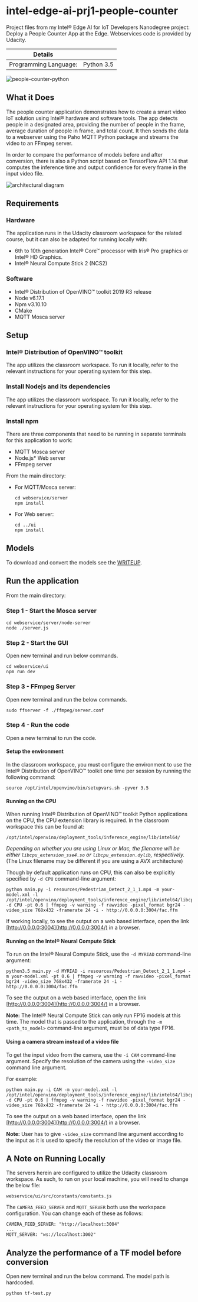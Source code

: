 # intel-edge-ai-prj1-people-counter
Project files from my Intel® Edge AI for IoT Developers Nanodegree project: Deploy a People Counter App at the Edge. Webservices code is provided by Udacity.

| Details               |              |
|-----------------------|--------------|
| Programming Language: |  Python 3.5  |

![people-counter-python](./images/people-counter-image.png)

## What it Does

The people counter application demonstrates how to create a smart video IoT solution using Intel® hardware and software tools. The app detects people in a designated area, providing the number of people in the frame, average duration of people in frame, and total count. It then sends the data to a webserver using the Paho MQTT Python package and streams the video to an FFmpeg server.

In order to compare the performance of models before and after conversion, there is also a Python script based on TensorFlow API 1.14 that computes the inference time and output confidence for every frame in the input video file.

![architectural diagram](./images/arch_diagram.png)

## Requirements

### Hardware

The application runs in the Udacity classroom workspace for the related course, but it can also be adapted for running locally with:
* 6th to 10th generation Intel® Core™ processor with Iris® Pro graphics or Intel® HD Graphics.
* Intel® Neural Compute Stick 2 (NCS2)

### Software

*   Intel® Distribution of OpenVINO™ toolkit 2019 R3 release
*   Node v6.17.1
*   Npm v3.10.10
*   CMake
*   MQTT Mosca server
        
## Setup

### Intel® Distribution of OpenVINO™ toolkit

The app utilizes the classroom workspace. To run it locally, refer to the relevant instructions for your operating system for this step.

### Install Nodejs and its dependencies

The app utilizes the classroom workspace. To run it locally, refer to the relevant instructions for your operating system for this step.

### Install npm

There are three components that need to be running in separate terminals for this application to work:

- MQTT Mosca server 
- Node.js* Web server
- FFmpeg server

From the main directory:

* For MQTT/Mosca server:
   ```
   cd webservice/server
   npm install
   ```

* For Web server:
  ```
  cd ../ui
  npm install

## Models

To download and convert the models see the [WRITEUP](./WRITEUP.md).

## Run the application

From the main directory:

### Step 1 - Start the Mosca server

```
cd webservice/server/node-server
node ./server.js
```

### Step 2 - Start the GUI

Open new terminal and run below commands.
```
cd webservice/ui
npm run dev
```

### Step 3 - FFmpeg Server

Open new terminal and run the below commands.
```
sudo ffserver -f ./ffmpeg/server.conf
```

### Step 4 - Run the code

Open a new terminal to run the code. 

#### Setup the environment

In the classroom workspace, you must configure the environment to use the Intel® Distribution of OpenVINO™ toolkit one time per session by running the following command:
```
source /opt/intel/openvino/bin/setupvars.sh -pyver 3.5
```

#### Running on the CPU

When running Intel® Distribution of OpenVINO™ toolkit Python applications on the CPU, the CPU extension library is required. In the classroom workspace this can be found at: 

```
/opt/intel/openvino/deployment_tools/inference_engine/lib/intel64/
```

*Depending on whether you are using Linux or Mac, the filename will be either `libcpu_extension_sse4.so` or `libcpu_extension.dylib`, respectively.* (The Linux filename may be different if you are using a AVX architecture)

Though by default application runs on CPU, this can also be explicitly specified by ```-d CPU``` command-line argument:

```
python main.py -i resources/Pedestrian_Detect_2_1_1.mp4 -m your-model.xml -l /opt/intel/openvino/deployment_tools/inference_engine/lib/intel64/libcpu_extension_sse4.so -d CPU -pt 0.6 | ffmpeg -v warning -f rawvideo -pixel_format bgr24 -video_size 768x432 -framerate 24 -i - http://0.0.0.0:3004/fac.ffm
```
If working locally, to see the output on a web based interface, open the link [http://0.0.0.0:3004](http://0.0.0.0:3004/) in a browser.

#### Running on the Intel® Neural Compute Stick

To run on the Intel® Neural Compute Stick, use the ```-d MYRIAD``` command-line argument:

```
python3.5 main.py -d MYRIAD -i resources/Pedestrian_Detect_2_1_1.mp4 -m your-model.xml -pt 0.6 | ffmpeg -v warning -f rawvideo -pixel_format bgr24 -video_size 768x432 -framerate 24 -i - http://0.0.0.0:3004/fac.ffm
```

To see the output on a web based interface, open the link [http://0.0.0.0:3004](http://0.0.0.0:3004/) in a browser.

**Note:** The Intel® Neural Compute Stick can only run FP16 models at this time. The model that is passed to the application, through the `-m <path_to_model>` command-line argument, must be of data type FP16.

#### Using a camera stream instead of a video file

To get the input video from the camera, use the `-i CAM` command-line argument. Specify the resolution of the camera using the `-video_size` command line argument.

For example:
```
python main.py -i CAM -m your-model.xml -l /opt/intel/openvino/deployment_tools/inference_engine/lib/intel64/libcpu_extension_sse4.so -d CPU -pt 0.6 | ffmpeg -v warning -f rawvideo -pixel_format bgr24 -video_size 768x432 -framerate 24 -i - http://0.0.0.0:3004/fac.ffm
```

To see the output on a web based interface, open the link [http://0.0.0.0:3004](http://0.0.0.0:3004/) in a browser.

**Note:**
User has to give `-video_size` command line argument according to the input as it is used to specify the resolution of the video or image file.

## A Note on Running Locally

The servers herein are configured to utilize the Udacity classroom workspace. As such,
to run on your local machine, you will need to change the below file:

```
webservice/ui/src/constants/constants.js
```

The `CAMERA_FEED_SERVER` and `MQTT_SERVER` both use the workspace configuration. 
You can change each of these as follows:

```
CAMERA_FEED_SERVER: "http://localhost:3004"
...
MQTT_SERVER: "ws://localhost:3002"
```

## Analyze the performance of a TF model before conversion

Open new terminal and run the below command. The model path is hardcoded.
```
python tf-test.py
```
